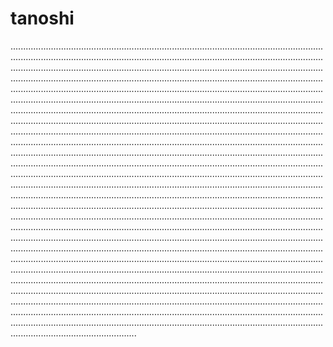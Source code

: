 # tanoshi

......................................................................................................................................................................................................................................................................................................................................................................................................................................................................................................................................................................................................................................................................................................................................................................................................................................................................................................................................................................................................................................................................................................................................................................................................................................................................................................................................................................................................................................................................................................................................................................................................................................................................................................................................................................................................................................................................................................................................................................................................................................................................................................................................................................................................................................................................................................................................................................................................................................................................................................................................................................................................................................................................................................................................................................................................................................................................................................................................................................................................................................................................................................................................................................................................................................................................................................................................................................................................................................................................................................................................